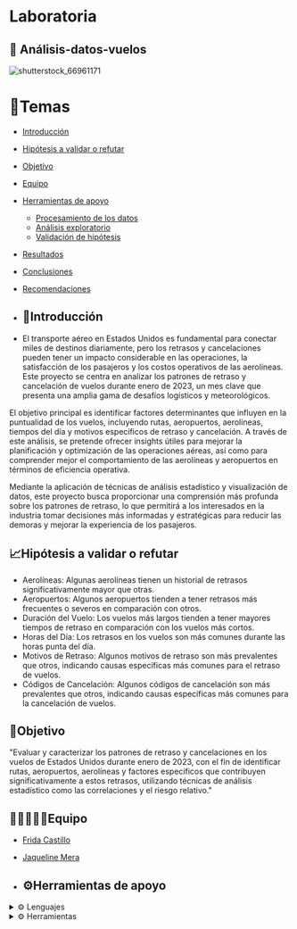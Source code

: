 # Laboratoria

## 🛫 Análisis-datos-vuelos
![shutterstock_66961171](https://github.com/user-attachments/assets/a48cfcd2-79d6-497b-9f36-1f66030448ea)

# 📑Temas

- [Introducción](#introducción)
- [Hipótesis a validar o refutar](#hipótesis-a-validar-o-refutar)
- [Objetivo](#objetivo)
- [Equipo](#equipo)
- [Herramientas de apoyo](#herramientas-de-apoyo)
  - [Procesamiento de los datos](#procesamiento-de-los-datos)
  - [Análisis exploratorio](#análisis-exploratorio)
  - [Validación de hipótesis](#validación-de-hipótesis)
- [Resultados](#resultados)
- [Conclusiones](#conclusiones)
- [Recomendaciones](#recomendaciones)

- ## 📄Introducción

- El transporte aéreo en Estados Unidos es fundamental para conectar miles de destinos diariamente, pero los retrasos y cancelaciones pueden tener un impacto considerable en las operaciones, la satisfacción de los pasajeros y los costos operativos de las aerolíneas. Este proyecto se centra en analizar los patrones de retraso y cancelación de vuelos durante enero de 2023, un mes clave que presenta una amplia gama de desafíos logísticos y meteorológicos.

El objetivo principal es identificar factores determinantes que influyen en la puntualidad de los vuelos, incluyendo rutas, aeropuertos, aerolíneas, tiempos del día y motivos específicos de retraso y cancelación. A través de este análisis, se pretende ofrecer insights útiles para mejorar la planificación y optimización de las operaciones aéreas, así como para comprender mejor el comportamiento de las aerolíneas y aeropuertos en términos de eficiencia operativa.

Mediante la aplicación de técnicas de análisis estadístico y visualización de datos, este proyecto busca proporcionar una comprensión más profunda sobre los patrones de retraso, lo que permitirá a los interesados en la industria tomar decisiones más informadas y estratégicas para reducir las demoras y mejorar la experiencia de los pasajeros.

## 📈Hipótesis a validar o refutar

+ Aerolíneas: Algunas aerolíneas tienen un historial de retrasos significativamente mayor que otras.
+ Aeropuertos: Algunos aeropuertos tienden a tener retrasos más frecuentes o severos en comparación con otros.
+ Duración del Vuelo: Los vuelos más largos tienden a tener mayores tiempos de retraso en comparación con los vuelos más cortos.
+ Horas del Día: Los retrasos en los vuelos son más comunes durante las horas punta del día.
+ Motivos de Retraso: Algunos motivos de retraso son más prevalentes que otros, indicando causas específicas más comunes para el retraso de vuelos.
+ Códigos de Cancelación: Algunos códigos de cancelación son más prevalentes que otros, indicando causas específicas más comunes para la cancelación de vuelos.

## 🎯Objetivo

"Evaluar y caracterizar los patrones de retraso y cancelaciones en los vuelos de Estados Unidos durante enero de 2023, con el fin de identificar rutas, aeropuertos, aerolíneas y factores específicos que contribuyen significativamente a estos retrasos, utilizando técnicas de análisis estadístico como las correlaciones y el riesgo relativo."

## 👩🏻‍🤝‍👩🏻Equipo
- [Frida Castillo](https://github.com/Fri21)
- [Jaqueline Mera](https://github.com/JaquelineMera)

- ## ⚙Herramientas de apoyo
<details>
<summary> ⚙️ Lenguajes </summary>

+ SQL
+ Python

</details>

<details>
<summary> ⚙️ Herramientas </summary>

+ Google BigQuery
+ Google Colab
+ Canva
+ Power Bi

</details>


